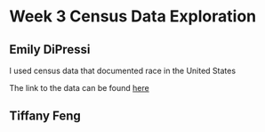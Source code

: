 # Week 3 Census Data Exploration 

## Emily DiPressi 

I used census data that documented race in the United States

The link to the data can be found [here](https://censusreporter.org/data/table/?table=B03002&geo_ids=040|01000US) 

## Tiffany Feng 

